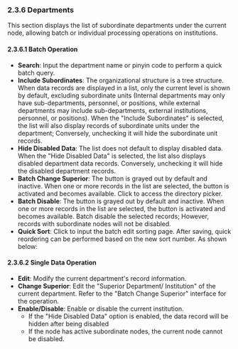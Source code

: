  ### 2.3.6 Departments

This section displays the list of subordinate departments under the current node, allowing batch or individual processing operations on institutions.

#### 2.3.6.1 Batch Operation

- **Search**: Input the department name or pinyin code to perform a quick batch query.
- **Include Subordinates**: The organizational structure is a tree structure. When data records are displayed in a list, only the current level is shown by default, excluding subordinate units (Internal departments may only have sub-departments, personnel, or positions, while external departments may include sub-departments, external institutions, personnel, or positions). When the "Include Subordinates" is selected, the list will also display records of subordinate units under the department; Conversely, unchecking it will hide the subordinate unit records.
- **Hide Disabled Data**: The list does not default to display disabled data. When the "Hide Disabled Data" is selected, the list also displays disabled department data records. Conversely, unchecking it will hide the disabled department records.
- **Batch Change Superior**: The button is grayed out by default and inactive. When one or more records in the list are selected, the button is activated and becomes available. Click to access the directory picker.
- **Batch Disable**: The button is grayed out by default and inactive. When one or more records in the list are selected, the button is activated and becomes available. Batch disable the selected records; However, records with subordinate nodes will not be disabled.
- **Quick Sort**: Click to input the batch edit sorting page. After saving, quick reordering can be performed based on the new sort number. As shown below:

#### 2.3.6.2 Single Data Operation

- **Edit**: Modify the current department's record information.
- **Change Superior**: Edit the "Superior Department/ Institution" of the current department. Refer to the "Batch Change Superior" interface for the operation.
- **Enable/Disable**: Enable or disable the current institution.
  - If the "Hide Disabled Data" option is enabled, the data record will be hidden after being disabled
  - If the node has active subordinate nodes, the current node cannot be disabled.
